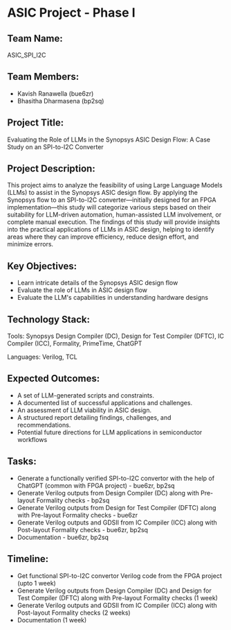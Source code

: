 # ASIC Project - Phase I

## Team Name: 
ASIC_SPI_I2C

## Team Members:
- Kavish Ranawella (bue6zr)
- Bhasitha Dharmasena (bp2sq)

## Project Title:
Evaluating the Role of LLMs in the Synopsys ASIC Design Flow: A Case Study on an SPI-to-I2C Converter

## Project Description:
This project aims to analyze the feasibility of using Large Language Models (LLMs) to assist in the Synopsys ASIC design flow. By applying the Synopsys flow to an SPI-to-I2C converter—initially designed for an FPGA implementation—this study will categorize various steps based on their suitability for LLM-driven automation, human-assisted LLM involvement, or complete manual execution. The findings of this study will provide insights into the practical applications of LLMs in ASIC design, helping to identify areas where they can improve efficiency, reduce design effort, and minimize errors.

## Key Objectives:
- Learn intricate details of the Synopsys ASIC design flow
- Evaluate the role of LLMs in ASIC design flow
- Evaluate the LLM's capabilities in understanding hardware designs

## Technology Stack:
Tools: Synopsys Design Compiler (DC), Design for Test Compiler (DFTC), IC Compiler (ICC), Formality, PrimeTime, ChatGPT

Languages: Verilog, TCL

## Expected Outcomes:
- A set of LLM-generated scripts and constraints.
- A documented list of successful applications and challenges.
- An assessment of LLM viability in ASIC design.
- A structured report detailing findings, challenges, and recommendations.
- Potential future directions for LLM applications in semiconductor workflows

## Tasks:
- Generate a functionally verified SPI-to-I2C convertor with the help of ChatGPT (common with FPGA project) - bue6zr, bp2sq
- Generate Verilog outputs from Design Compiler (DC) along with Pre-layout Formality checks - bp2sq
- Generate Verilog outputs from Design for Test Compiler (DFTC) along with Pre-layout Formality checks - bue6zr
- Generate Verilog outputs and GDSII from IC Compiler (ICC) along with Post-layout Formality checks - bue6zr, bp2sq
- Documentation - bue6zr, bp2sq

## Timeline:
- Get functional SPI-to-I2C convertor Verilog code from the FPGA project (upto 1 week)
- Generate Verilog outputs from Design Compiler (DC) and Design for Test Compiler (DFTC) along with Pre-layout Formality checks (1 week)
- Generate Verilog outputs and GDSII from IC Compiler (ICC) along with Post-layout Formality checks (2 weeks)
- Documentation (1 week)
